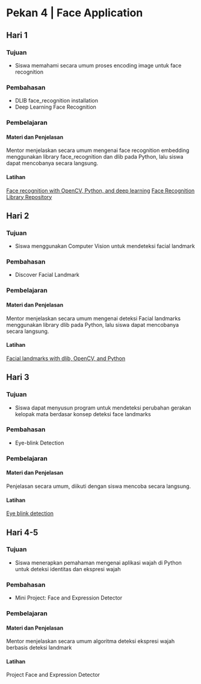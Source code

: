# Pekan 4 | Face Application

## Hari 1
### Tujuan
- Siswa memahami secara umum proses encoding image untuk face recognition
### Pembahasan
- DLIB face_recognition installation
- Deep Learning Face Recognition
### Pembelajaran
#### Materi dan Penjelasan
Mentor menjelaskan secara umum mengenai face recognition embedding menggunakan library face_recognition dan dlib pada Python, lalu siswa dapat mencobanya secara langsung.
#### Latihan
[Face recognition with OpenCV, Python, and deep learning](https://pyimagesearch.com/2018/06/18/face-recognition-with-opencv-python-and-deep-learning/)
[Face Recognition Library Repository](https://github.com/ageitgey/face_recognition/)

## Hari 2
### Tujuan
- Siswa menggunakan Computer Vision untuk mendeteksi facial landmark
### Pembahasan
- Discover Facial Landmark
### Pembelajaran
#### Materi dan Penjelasan
Mentor menjelaskan secara umum mengenai deteksi Facial landmarks menggunakan library dlib pada Python, lalu siswa dapat mencobanya secara langsung.
#### Latihan
[Facial landmarks with dlib, OpenCV, and Python](https://pyimagesearch.com/2017/04/03/facial-landmarks-dlib-opencv-python/)

## Hari 3
### Tujuan
- Siswa dapat menyusun program untuk mendeteksi perubahan gerakan kelopak mata berdasar konsep deteksi face landmarks
### Pembahasan
- Eye-blink Detection
### Pembelajaran
#### Materi dan Penjelasan
Penjelasan secara umum, diikuti dengan siswa mencoba secara langsung.
#### Latihan
[Eye blink detection](https://pyimagesearch.com/2017/04/24/eye-blink-detection-opencv-python-dlib/)

## Hari 4-5
### Tujuan
- Siswa menerapkan pemahaman mengenai aplikasi wajah di Python untuk deteksi identitas dan ekspresi wajah
### Pembahasan
- Mini Project: Face and Expression Detector
### Pembelajaran
#### Materi dan Penjelasan
Mentor menjelaskan secara umum algoritma deteksi ekspresi wajah berbasis deteksi landmark
#### Latihan
Project Face and Expression Detector
